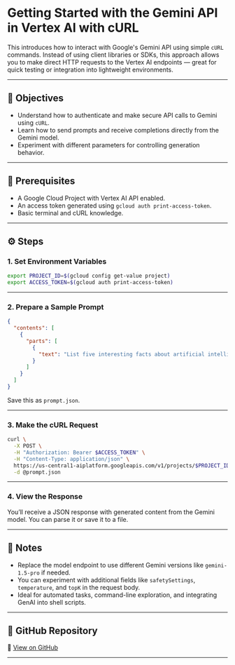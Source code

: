 #  Getting Started with the Gemini API in Vertex AI with cURL




This introduces how to interact with Google's Gemini API using simple `cURL` commands. Instead of using client libraries or SDKs, this approach allows you to make direct HTTP requests to the Vertex AI endpoints — great for quick testing or integration into lightweight environments.

---

## 🚀 Objectives

- Understand how to authenticate and make secure API calls to Gemini using `cURL`.
- Learn how to send prompts and receive completions directly from the Gemini model.
- Experiment with different parameters for controlling generation behavior.

---

## 🧰 Prerequisites

- A Google Cloud Project with Vertex AI API enabled.
- An access token generated using `gcloud auth print-access-token`.
- Basic terminal and cURL knowledge.

---

## ⚙️ Steps

### 1. Set Environment Variables

```bash
export PROJECT_ID=$(gcloud config get-value project)
export ACCESS_TOKEN=$(gcloud auth print-access-token)
```

---

### 2. Prepare a Sample Prompt

```json
{
  "contents": [
    {
      "parts": [
        {
          "text": "List five interesting facts about artificial intelligence."
        }
      ]
    }
  ]
}
```

Save this as `prompt.json`.

---

### 3. Make the cURL Request

```bash
curl \
  -X POST \
  -H "Authorization: Bearer $ACCESS_TOKEN" \
  -H "Content-Type: application/json" \
  https://us-central1-aiplatform.googleapis.com/v1/projects/$PROJECT_ID/locations/us-central1/publishers/google/models/gemini-1.0-pro:generateContent \
  -d @prompt.json
```

---

### 4. View the Response

You’ll receive a JSON response with generated content from the Gemini model. You can parse it or save it to a file.

---

## 📌 Notes

- Replace the model endpoint to use different Gemini versions like `gemini-1.5-pro` if needed.
- You can experiment with additional fields like `safetySettings`, `temperature`, and `topK` in the request body.
- Ideal for automated tasks, command-line exploration, and integrating GenAI into shell scripts.

---

## 📁 GitHub Repository

🔗 [View on GitHub](https://github.com/Yash22222/Develop-GenAI-Apps-with-Gemini-and-Streamlit)

---

